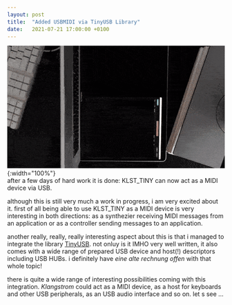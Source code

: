 ```yaml
---
layout: post
title:  "Added USBMIDI via TinyUSB Library"
date:   2021-07-21 17:00:00 +0100
---
```


![2021-07-21-Added-USBMIDI-via-TinyUSB-Library](/assets/2021-07-21-Added-USBMIDI-via-TinyUSB-Library.gif){:width="100%"}    
after a few days of hard work it is done: KLST_TINY can now act as a MIDI device via USB.

although this is still very much a work in progress, i am very excited about it. first of all being able to use KLST_TINY as a MIDI device is very interesting in both directions: as a synthezier receiving MIDI messages from an application or as a controller sending messages to an application.

another really, really, really interesting aspect about this is that i managed to integrate the library [TinyUSB](https://github.com/hathach/tinyusb). not onluy is it IMHO very well written, it also comes with a wide range of prepared USB device and host(!) descriptors including USB HUBs. i definitely have *eine alte rechnung offen* with that whole topic!

there is quite a wide range of interesting possibilities coming with this integration. *Klangstrom* could act as a MIDI device, as a host for keyboards and other USB peripherals, as an USB audio interface and so on. let s see …
